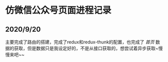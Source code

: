 # 仿微信公众号页面进程记录

## 2020/9/20

主要完成了路由的搭建，完成了redux和redux-thunk的配置，也完成了 *首页*  数据的获取，但是数据只是我设定好的，不是从接口获取的，想尝试着异步获取~慢慢来吧~~

